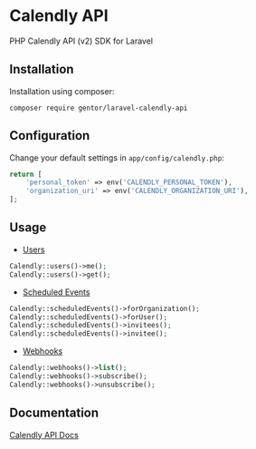 Calendly API
==========

PHP Calendly API (v2) SDK for Laravel

Installation
------------

Installation using composer:

```
composer require gentor/laravel-calendly-api
```

Configuration
-------------

Change your default settings in `app/config/calendly.php`:

```php
return [
    'personal_token' => env('CALENDLY_PERSONAL_TOKEN'),
    'organization_uri' => env('CALENDLY_ORGANIZATION_URI'),
];
```

Usage
-----

* [Users](https://developer.calendly.com/api-docs/b3A6Mzk2-get-user)

```php
Calendly::users()->me();
Calendly::users()->get();
```

* [Scheduled Events](https://developer.calendly.com/api-docs/b3A6NTkxNDEy-list-events)

```php
Calendly::scheduledEvents()->forOrganization();
Calendly::scheduledEvents()->forUser();
Calendly::scheduledEvents()->invitees();
Calendly::scheduledEvents()->invitee();
```

* [Webhooks](https://developer.calendly.com/api-docs/b3A6NTkxNDI2-list-webhook-subscriptions)

```php
Calendly::webhooks()->list();
Calendly::webhooks()->subscribe();
Calendly::webhooks()->unsubscribe();
```

Documentation
-------------

[Calendly API Docs](https://developer.calendly.com/api-docs)
